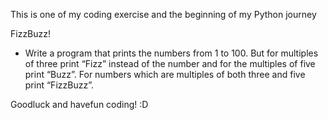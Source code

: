 This is one of my coding exercise and the beginning of my Python journey

FizzBuzz!
- Write a program that prints the numbers from 1 to 100. But for multiples of three print “Fizz” instead of the number and for the multiples of five print “Buzz”. For numbers which are multiples of both three and five print “FizzBuzz”.

Goodluck and havefun coding! :D